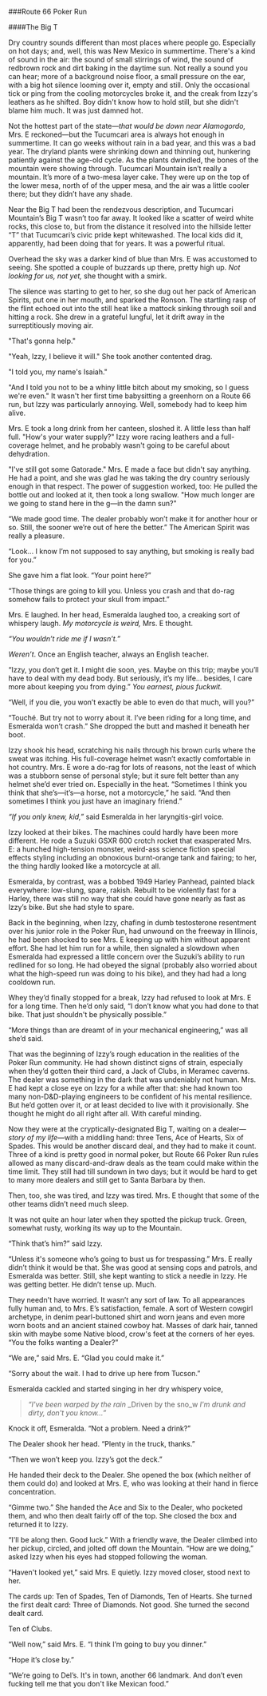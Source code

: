 ###Route 66 Poker Run

####The Big T

Dry country sounds different than most places where people go. Especially on hot days; and, well, this was New Mexico in summertime. There&apos;s a kind of sound in the air: the sound of small stirrings of wind, the sound of redbrown rock and dirt baking in the daytime sun. Not really a sound you can hear; more of a background noise floor, a small pressure on the ear, with a big hot silence looming over it, empty and still. Only the occasional tick or ping from the cooling motorcycles broke it, and the creak from Izzy&apos;s leathers as he shifted. Boy didn&apos;t know how to hold still, but she didn&apos;t blame him much. It was just damned hot.

Not the hottest part of the state—_that would be down near Alamogordo,_ Mrs. E reckoned—but the Tucumcari area is always hot enough in summertime. It can go weeks without rain in a bad year, and this was a bad year. The dryland plants were shrinking down and thinning out, hunkering patiently against the age-old cycle. As the plants dwindled, the bones of the mountain were showing through.
Tucumcari Mountain isn’t really a mountain. It’s more of a two-mesa layer cake. They were up on the top of the lower mesa, north of of the upper mesa, and the air was a little cooler there; but they didn’t have any shade.

Near the Big T had been the rendezvous description, and Tucumcari Mountain’s Big T wasn’t too far away. It looked like a scatter of weird white rocks, this close to, but from the distance it resolved into the hillside letter “T” that Tucumcari’s civic pride kept whitewashed. The local kids did it, apparently, had been doing that for years. It was a powerful ritual.

Overhead the sky was a darker kind of blue than Mrs. E was accustomed to seeing. She spotted a couple of buzzards up there, pretty high up. _Not looking for us, not yet,_ she thought with a smirk.

The silence was starting to get to her, so she dug out her pack of American Spirits, put one in her mouth, and sparked the Ronson. The startling rasp of the flint echoed out into the still heat like a mattock sinking through soil and hitting a rock. She drew in a grateful lungful, let it drift away in the surreptitiously moving air.

"That&apos;s gonna help."

"Yeah, Izzy, I believe it will." She took another contented drag.

"I told you, my name&apos;s Isaiah."

"And I told you not to be a whiny little bitch about my smoking, so I guess we&apos;re even." It wasn&apos;t her first time babysitting a greenhorn on a Route 66 run, but Izzy was particularly annoying. Well, somebody had to keep him alive.

Mrs. E took a long drink from her canteen, sloshed it. A little less than half full. "How&apos;s your water supply?" Izzy wore racing leathers and a full-coverage helmet, and he probably wasn&apos;t going to be careful about dehydration.

"I&apos;ve still got some Gatorade." Mrs. E made a face but didn&apos;t say anything. He had a point, and she was glad he was taking the dry country seriously enough in that respect. The power of suggestion worked, too: He pulled the bottle out and looked at it, then took a long swallow. "How much longer are we going to stand here in the g—in the damn sun?"

“We made good time. The dealer probably won’t make it for another hour or so. Still, the sooner we’re out of here the better.” The American Spirit was really a pleasure.

“Look… I know I’m not supposed to say anything, but smoking is really bad for you.”

She gave him a flat look. “Your point here?”

“Those things are going to kill you. Unless you crash and that do-rag somehow fails to protect your skull from impact.”

Mrs. E laughed. In her head, Esmeralda laughed too, a creaking sort of whispery laugh. _My motorcycle is weird,_ Mrs. E thought.

_“You wouldn’t ride me if I wasn’t.”_

_Weren’t_. Once an English teacher, always an English teacher.

“Izzy, you don’t get it. I might die soon, yes. Maybe on this trip; maybe you’ll have to deal with my dead body. But seriously, it’s my life… besides, I care more about keeping you from dying.” _You earnest, pious fuckwit._ 

“Well, if you die, you won’t exactly be able to even do that much, will you?” 

“Touché. But try not to worry about it. I’ve been riding for a long time, and Esmeralda won’t crash.” She dropped the butt and mashed it beneath her boot.

Izzy shook his head, scratching his nails through his brown curls where the sweat was itching. His full-coverage helmet wasn’t exactly comfortable in hot country. Mrs. E wore a do-rag for lots of reasons, not the least of which was a stubborn sense of personal style; but it sure felt better than any helmet she’d ever tried on. Especially in the heat. “Sometimes I think you think that she’s—it’s—a horse, not a motorcycle,” he said. “And then sometimes I think you just have an imaginary friend.”

_“If you only knew, kid,”_ said Esmeralda in her laryngitis-girl voice.

Izzy looked at their bikes. The machines could hardly have been more different. He rode a Suzuki GSXR 600 crotch rocket that exasperated Mrs. E: a hunched high-tension monster, weird-ass science fiction special effects styling including an obnoxious burnt-orange tank and fairing; to her, the thing hardly looked like a motorcycle at all. 

Esmeralda, by contrast, was a bobbed 1949 Harley Panhead, painted black everywhere: low-slung, spare, rakish. Rebuilt to be violently fast for a Harley, there was still no way that she could have gone nearly as fast as Izzy’s bike. But she had style to spare.

Back in the beginning, when Izzy, chafing in dumb testosterone resentment over his junior role in the Poker Run, had unwound on the freeway in Illinois, he had been shocked to see Mrs. E keeping up with him without apparent effort. She had let him run for a while, then signaled a slowdown when Esmeralda had expressed a little concern over the Suzuki’s ability to run redlined for so long. He had obeyed the signal (probably also worried about what the high-speed run was doing to his bike), and they had had a long cooldown run. 

Whey they’d finally stopped for a break, Izzy had refused to look at Mrs. E for a long time. Then he’d only said, “I don’t know what you had done to that bike. That just shouldn&apos;t be physically possible.” 

“More things than are dreamt of in your mechanical engineering,” was all she’d said.

That was the beginning of Izzy’s rough education in the realities of the Poker Run community. He had shown distinct signs of strain, especially when they’d gotten their third card, a Jack of Clubs, in Meramec caverns. The dealer was something in the dark that was undeniably not human. Mrs. E had kept a close eye on Izzy for a while after that: she had known too many non-D&D-playing engineers to be confident of his mental resilience. But he’d gotten over it, or at least decided to live with it provisionally. She thought he might do all right after all. With careful minding.

Now they were at the cryptically-designated Big T, waiting on a dealer—_story of my life_—with a middling hand: three Tens, Ace of Hearts, Six of Spades. This would be another discard deal, and they had to make it count. Three of a kind is pretty good in normal poker, but Route 66 Poker Run rules allowed as many discard-and-draw deals as the team could make within the time limit. They still had till sundown in two days; but it would be hard to get to many more dealers and still get to Santa Barbara by then. 

Then, too, she was tired, and Izzy was tired. Mrs. E thought that some of the other teams didn’t need much sleep.


It was not quite an hour later when they spotted the pickup truck. Green, somewhat rusty, working its way up to the Mountain.

“Think that’s him?” said Izzy.

“Unless it&apos;s someone who’s going to bust us for trespassing.” Mrs. E really didn’t think it would be that. She was good at sensing cops and patrols, and Esmeralda was better. Still, she kept wanting to stick a needle in Izzy. He was getting better. He didn’t tense up. Much.

They needn&apos;t have worried. It wasn’t any sort of law. To all appearances fully human and, to Mrs. E’s satisfaction, female. A sort of Western cowgirl archetype, in denim pearl-buttoned shirt and worn jeans and even more worn boots and an ancient stained cowboy hat. Masses of dark hair, tanned skin with maybe some Native blood, crow&apos;s feet at the corners of her eyes. “You the folks wanting a Dealer?”

“We are,” said Mrs. E. “Glad you could make it.”

“Sorry about the wait. I had to drive up here from Tucson.”

Esmeralda cackled and started singing in her dry whispery voice,

 > _“I&apos;ve been warped by the rain_
 > _Driven by the sno_w
 > _I&apos;m drunk and dirty, don&apos;t you know…”_

Knock it off, Esmeralda. “Not a problem. Need a drink?”

The Dealer shook her head. “Plenty in the truck, thanks.”

“Then we won’t keep you. Izzy’s got the deck.”

He handed their deck to the Dealer. She opened the box (which neither of them could do) and looked at Mrs. E, who was looking at their hand in fierce concentration.

“Gimme two.” She handed the Ace and Six to the Dealer, who pocketed them, and who then dealt fairly off of the top. She closed the box and returned it to Izzy. 

“I&apos;ll be along then. Good luck.” With a friendly wave, the Dealer climbed into her pickup, circled, and jolted off down the Mountain.
“How are we doing,” asked Izzy when his eyes had stopped following the woman.

“Haven&apos;t looked yet,” said Mrs. E quietly. Izzy moved closer, stood next to her.

The cards up: Ten of Spades, Ten of Diamonds, Ten of Hearts. She turned the first dealt card: Three of Diamonds. Not good. She turned the second dealt card.

Ten of Clubs.

“Well now,” said Mrs. E. “I think I’m going to buy you dinner.”

“Hope it’s close by.”

“We’re going to Del’s. It&apos;s in town, another 66 landmark. And don’t even fucking tell me that you don&apos;t like Mexican food.” 



